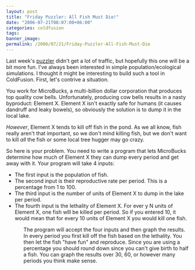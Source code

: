 ```yaml
---
layout: post
title: "Friday Puzzler: All Fish Must Die!"
date: "2006-07-21T08:07:00+06:00"
categories: coldfusion 
tags: 
banner_image: 
permalink: /2006/07/21/Friday-Puzzler-All-Fish-Must-Die
---
```


Last week's <a href="http://ray.camdenfamily.com/index.cfm/2006/7/14/Return-of-the-Friday-Puzzler">puzzler</a> didn't get a lot of traffic, but hopefully this one will be a bit more fun. I've always been interested in simple population/ecological simulations. I thought it might be interesting to build such a tool in ColdFusion. First, let's contrive a situation.
<!--more-->
You work for MicroBucks, a multi-billion dollar corporation that produces top quality cow bells. Unfortunately, producing cow bells results in a nasty byproduct: Element X. Element X isn't exactly safe for humans (it causes dandruff and leaky bowels), so obviously the solution is to dump it in the local lake. 

<i>However</i>, Element X tends to kill off fish in the pond. As we all know, fish really aren't that important, so we don't mind killing fish, but we don't want to kill <i>all</i> the fish or some local tree hugger may go crazy. 

So here is your problem. You need to write a program that lets MicroBucks determine how much of Element X they can dump every period and get away with it. Your program will take 4 inputs:

<ul>
<li>The first input is the population of fish.
<li>The second input is their reproductive rate per period. This is a percentage from 1 to 100.
<li>The third input is the number of units of Element X to dump in the lake per period.
<li>The fourth input is the lethality of Element X. For ever y N units of Element X, one fish wlll be killed per period. So if you entered 10, it would mean that for every 10 units of Element X you would kill one fish.
<ul>

The program will accept the four inputs and then graph the results. In every period you first kill off the fish based on the lethality. You then let the fish "have fun" and reproduce. Since you are using a percentage you should round down since you can't give birth to half a fish. You can graph the results over 30, 60, or however many periods you think make sense.